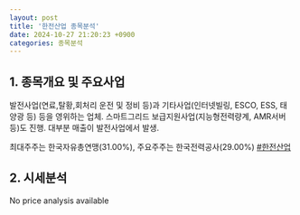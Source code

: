 ```yaml
---
layout: post
title: '한전산업 종목분석'
date: 2024-10-27 21:20:23 +0900
categories: 종목분석
---
```


## 1. 종목개요 및 주요사업

발전사업(연료,탈황,회처리 운전 및 정비 등)과 기타사업(인터넷빌링, ESCO, ESS, 태양광 등) 등을 영위하는 업체. 스마트그리드 보급지원사업(지능형전력량계, AMR서버 등)도 진행. 대부분 매출이 발전사업에서 발생. 

최대주주는 한국자유총연맹(31.00%), 주요주주는 한국전력공사(29.00%)
[#한전산업](#)

## 2. 시세분석

No price analysis available
